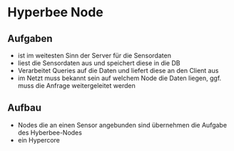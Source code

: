 # Hyperbee Node

## Aufgaben
+ ist im weitesten Sinn der Server für die Sensordaten
+ liest die Sensordaten aus und speichert diese in die DB
+ Verarbeitet Queries auf die Daten und liefert diese an den Client aus
+ im Netzt muss bekannt sein auf welchem Node die Daten liegen, ggf. muss die Anfrage weitergeleitet werden

## Aufbau
+ Nodes die an einen Sensor angebunden sind übernehmen die Aufgabe des Hyberbee-Nodes
+ ein Hypercore
